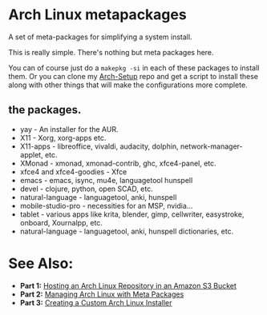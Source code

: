 # Arch Linux metapackages

A set of meta-packages for simplifying a system install.

This is really simple. There's nothing but meta packages here.

You can of course just do a `makepkg -si` in each of these packages
to install them.  Or you can clone my [Arch-Setup](http://github.com/ericgebhart/Arch-Setup) 
repo and get a script to install these along with other things that will make the configurations
more complete. 

## the packages.
 * yay - An installer for the AUR.
 * X11 - Xorg, xorg-apps etc.
 * X11-apps - libreoffice, vivaldi, audacity, dolphin, network-manager-applet, etc.
 * XMonad - xmonad, xmonad-contrib, ghc, xfce4-panel, etc.
 * xfce4 and xfce4-goodies - Xfce
 * emacs - emacs, isync, mu4e, languagetool hunspell
 * devel - clojure, python, open SCAD, etc.
 * natural-language - languagetool, anki, hunspell
 * mobile-studio-pro - necessities for an MSP, nvidia...
 * tablet - various apps like krita, blender, gimp, cellwriter, easystroke, onboard, Xournalpp, etc.
 * natural-language - languagetool, anki, hunspell dictionaries, etc.


# See Also:

- **Part 1:** [Hosting an Arch Linux Repository in an Amazon S3 Bucket]
- **Part 2:** [Managing Arch Linux with Meta Packages]
- **Part 3:** [Creating a Custom Arch Linux Installer]

[hosting an arch linux repository in an amazon s3 bucket]: https://disconnected.systems/blog/archlinux-repo-in-aws-bucket
[managing arch linux with meta packages]: https://disconnected.systems/blog/archlinux-meta-packages
[creating a custom arch linux installer]: https://disconnected.systems/blog/archlinux-installer


